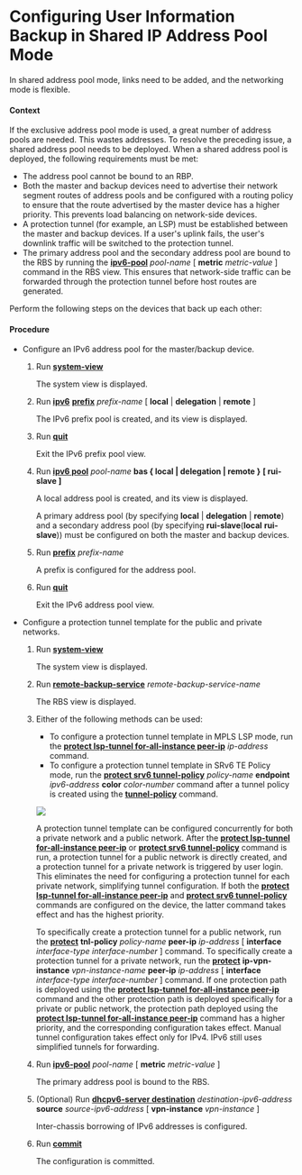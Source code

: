 Configuring User Information Backup in Shared IP Address Pool Mode
==================================================================

In shared address pool mode, links need to be added, and the networking mode is flexible.

#### Context

If the exclusive address pool mode is used, a great number of address pools are needed. This wastes addresses. To resolve the preceding issue, a shared address pool needs to be deployed. When a shared address pool is deployed, the following requirements must be met:

* The address pool cannot be bound to an RBP.
* Both the master and backup devices need to advertise their network segment routes of address pools and be configured with a routing policy to ensure that the route advertised by the master device has a higher priority. This prevents load balancing on network-side devices.
* A protection tunnel (for example, an LSP) must be established between the master and backup devices. If a user's uplink fails, the user's downlink traffic will be switched to the protection tunnel.
* The primary address pool and the secondary address pool are bound to the RBS by running the [**ipv6-pool**](cmdqueryname=ipv6-pool) *pool-name* [ **metric** *metric-value* ] command in the RBS view. This ensures that network-side traffic can be forwarded through the protection tunnel before host routes are generated.

Perform the following steps on the devices that back up each other:


#### Procedure

* Configure an IPv6 address pool for the master/backup device.
  1. Run [**system-view**](cmdqueryname=system-view)
     
     
     
     The system view is displayed.
  2. Run [**ipv6**](cmdqueryname=ipv6) [**prefix**](cmdqueryname=prefix) *prefix-name* [ **local** | **delegation** | **remote** ]
     
     
     
     The IPv6 prefix pool is created, and its view is displayed.
  3. Run [**quit**](cmdqueryname=quit)
     
     
     
     Exit the IPv6 prefix pool view.
  4. Run [**ipv6 pool**](cmdqueryname=ipv6+pool) *pool-name* **bas { local | delegation | remote }** **[ rui-slave ]**
     
     
     
     A local address pool is created, and its view is displayed.
     
     
     
     A primary address pool (by specifying **local** | **delegation** | **remote**) and a secondary address pool (by specifying **rui-slave**(**local** **rui-slave**)) must be configured on both the master and backup devices.
  5. Run [**prefix**](cmdqueryname=prefix) *prefix-name*
     
     
     
     A prefix is configured for the address pool.
  6. Run [**quit**](cmdqueryname=quit)
     
     
     
     Exit the IPv6 address pool view.
* Configure a protection tunnel template for the public and private networks.
  1. Run [**system-view**](cmdqueryname=system-view)
     
     
     
     The system view is displayed.
  2. Run [**remote-backup-service**](cmdqueryname=remote-backup-service) *remote-backup-service-name*
     
     
     
     The RBS view is displayed.
  3. Either of the following methods can be used:
     
     
     + To configure a protection tunnel template in MPLS LSP mode, run the [**protect lsp-tunnel for-all-instance peer-ip**](cmdqueryname=protect+lsp-tunnel+for-all-instance+peer-ip) *ip-address* command.
     + To configure a protection tunnel template in SRv6 TE Policy mode, run the [**protect srv6 tunnel-policy**](cmdqueryname=protect+srv6+tunnel-policy) *policy-name* **endpoint** *ipv6-address* **color** *color-number* command after a tunnel policy is created using the [**tunnel-policy**](cmdqueryname=tunnel-policy) command.
     
     ![](../../../../public_sys-resources/note_3.0-en-us.png) 
     
     A protection tunnel template can be configured concurrently for both a private network and a public network. After the [**protect lsp-tunnel for-all-instance peer-ip**](cmdqueryname=protect+lsp-tunnel+for-all-instance+peer-ip) or [**protect srv6 tunnel-policy**](cmdqueryname=protect+srv6+tunnel-policy) command is run, a protection tunnel for a public network is directly created, and a protection tunnel for a private network is triggered by user login. This eliminates the need for configuring a protection tunnel for each private network, simplifying tunnel configuration. If both the [**protect lsp-tunnel for-all-instance peer-ip**](cmdqueryname=protect+lsp-tunnel+for-all-instance+peer-ip) and [**protect srv6 tunnel-policy**](cmdqueryname=protect+srv6+tunnel-policy) commands are configured on the device, the latter command takes effect and has the highest priority.
     
     To specifically create a protection tunnel for a public network, run the [**protect**](cmdqueryname=protect) **tnl-policy** *policy-name* **peer-ip** *ip-address* [ **interface** *interface-type* *interface-number* ] command. To specifically create a protection tunnel for a private network, run the [**protect**](cmdqueryname=protect) **ip-vpn-instance** *vpn-instance-name* **peer-ip** *ip-address* [ **interface** *interface-type* *interface-number* ] command. If one protection path is deployed using the [**protect lsp-tunnel for-all-instance peer-ip**](cmdqueryname=protect+lsp-tunnel+for-all-instance+peer-ip) command and the other protection path is deployed specifically for a private or public network, the protection path deployed using the [**protect lsp-tunnel for-all-instance peer-ip**](cmdqueryname=protect+lsp-tunnel+for-all-instance+peer-ip) command has a higher priority, and the corresponding configuration takes effect. Manual tunnel configuration takes effect only for IPv4. IPv6 still uses simplified tunnels for forwarding.
  4. Run [**ipv6-pool**](cmdqueryname=ipv6-pool) *pool-name* [ **metric** *metric-value* ]
     
     
     
     The primary address pool is bound to the RBS.
  5. (Optional) Run [**dhcpv6-server destination**](cmdqueryname=dhcpv6-server+destination) *destination-ipv6-address* **source** *source-ipv6-address* [ **vpn-instance** *vpn-instance* ]
     
     
     
     Inter-chassis borrowing of IPv6 addresses is configured.
  6. Run [**commit**](cmdqueryname=commit)
     
     
     
     The configuration is committed.
